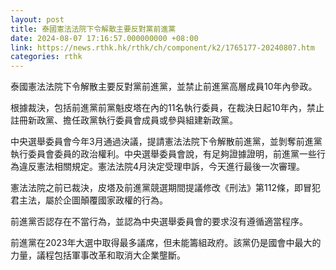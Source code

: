 ```yaml
---
layout: post
title: 泰國憲法法院下令解散主要反對黨前進黨
date: 2024-08-07 17:16:57.000000000 +08:00
link: https://news.rthk.hk/rthk/ch/component/k2/1765177-20240807.htm
categories: rthk
---
```


泰國憲法法院下令解散主要反對黨前進黨，並禁止前進黨高層成員10年內參政。

根據裁決，包括前進黨前黨魁皮塔在內的11名執行委員，在裁決日起10年內，禁止註冊新政黨、擔任政黨執行委員會成員或參與組建新政黨。

中央選舉委員會今年3月通過決議，提請憲法法院下令解散前進黨，並剝奪前進黨執行委員會委員的政治權利。中央選舉委員會說，有足夠證據證明，前進黨一些行為違反憲法相關規定。憲法法院4月決定受理申訴，今天進行最後一次審理。

憲法法院之前已裁決，皮塔及前進黨競選期間提議修改《刑法》第112條，即冒犯君主法，屬於企圖顛覆國家政權的行為。

前進黨否認存在不當行為，並認為中央選舉委員會的要求沒有遵循適當程序。

前進黨在2023年大選中取得最多議席，但未能籌組政府。該黨仍是國會中最大的力量，議程包括軍事改革和取消大企業壟斷。
